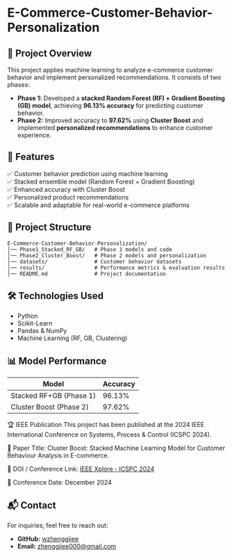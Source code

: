# E-Commerce-Customer-Behavior-Personalization

## 📌 Project Overview
This project applies machine learning to analyze e-commerce customer behavior and implement personalized recommendations. It consists of two phases:

- **Phase 1:** Developed a **stacked Random Forest (RF) + Gradient Boosting (GB) model**, achieving **96.13% accuracy** for predicting customer behavior.
- **Phase 2:** Improved accuracy to **97.62%** using **Cluster Boost** and implemented **personalized recommendations** to enhance customer experience.

## 🚀 Features
✅ Customer behavior prediction using machine learning  
✅ Stacked ensemble model (Random Forest + Gradient Boosting)  
✅ Enhanced accuracy with Cluster Boost  
✅ Personalized product recommendations  
✅ Scalable and adaptable for real-world e-commerce platforms  

## 📂 Project Structure
```
E-Commerce-Customer-Behavior-Personalization/
│── Phase1_Stacked_RF_GB/   # Phase 1 models and code
│── Phase2_Cluster_Boost/   # Phase 2 models and personalization
│── datasets/               # Customer behavior datasets
│── results/                # Performance metrics & evaluation results
│── README.md               # Project documentation
```

## 🛠️ Technologies Used
- Python
- Scikit-Learn
- Pandas & NumPy
- Machine Learning (RF, GB, Clustering)

## 📊 Model Performance
| Model                 | Accuracy |
|-----------------------|----------|
| Stacked RF+GB (Phase 1) | 96.13%  |
| Cluster Boost (Phase 2) | 97.62%  |

🏆 IEEE Publication
This project has been published at the 2024 IEEE International Conference on Systems, Process & Control (ICSPC 2024).

📄 Paper Title: Cluster Boost: Stacked Machine Learning Model for Customer Behaviour Analysis in E-commerce.

🔗 DOI / Conference Link: [IEEE Xplore - ICSPC 2024](https://ieeexplore.ieee.org/document/10862053)

📅 Conference Date: December 2024

## 📬 Contact
For inquiries, feel free to reach out:  
- **GitHub:** [wzhenggjiee](https://github.com/wzhenggjiee)  
- **Email:** zhenggjiee000@gmail.com  
